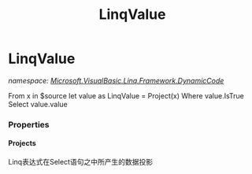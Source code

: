 ﻿---
title: LinqValue
---

# LinqValue
_namespace: [Microsoft.VisualBasic.Linq.Framework.DynamicCode](N-Microsoft.VisualBasic.Linq.Framework.DynamicCode.html)_

From x in $source let value as LinqValue = Project(x) Where value.IsTrue Select value.value




### Properties

#### Projects
Linq表达式在Select语句之中所产生的数据投影

